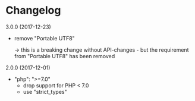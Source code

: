 Changelog
=========

3.0.0 (2017-12-23)

- remove "Portable UTF8"

  -> this is a breaking change without API-changes - but the requirement
  from "Portable UTF8" has been removed


2.0.0 (2017-12-01)

- "php": ">=7.0" 
  * drop support for PHP < 7.0
  * use "strict_types"
